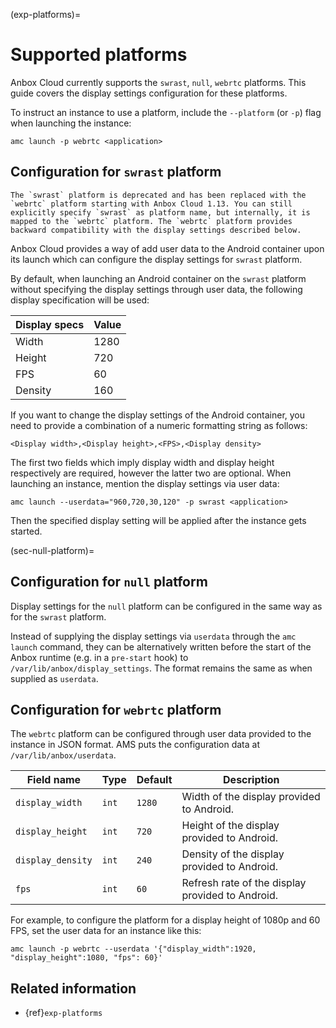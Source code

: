 (exp-platforms)=
# Supported platforms

Anbox Cloud currently supports the `swrast`, `null`, `webrtc` platforms. This guide covers the display settings configuration for these platforms.

To instruct an instance to use a platform, include the `--platform` (or `-p`) flag when launching the instance:

    amc launch -p webrtc <application>

## Configuration for `swrast` platform

```{caution}
The `swrast` platform is deprecated and has been replaced with the `webrtc` platform starting with Anbox Cloud 1.13. You can still explicitly specify `swrast` as platform name, but internally, it is mapped to the `webrtc` platform. The `webrtc` platform provides backward compatibility with the display settings described below.
```

Anbox Cloud provides a way of add user data to the Android container upon its launch which can configure the display settings for `swrast` platform.

By default, when launching an Android container on the `swrast` platform without specifying the display settings through user data, the following display specification will be used:

Display specs   | Value
----------------|-------
Width           | 1280
Height          | 720
FPS             | 60
Density         | 160

If you want to change the display settings of the Android container, you need to provide a combination of a numeric formatting string as follows:

    <Display width>,<Display height>,<FPS>,<Display density>

The first two fields which imply display width and display height respectively are required, however the latter two are optional. When launching an instance, mention the display settings via user data:

    amc launch --userdata="960,720,30,120" -p swrast <application>

Then the specified display setting will be applied after the instance gets started.

(sec-null-platform)=
## Configuration for `null` platform

Display settings for the `null` platform can be configured in the same way as for the `swrast` platform.

Instead of supplying the display settings via `userdata` through the `amc launch` command, they can be alternatively written before the start of the Anbox runtime (e.g. in a `pre-start` hook) to `/var/lib/anbox/display_settings`. The format remains the same as when supplied as `userdata`.

## Configuration for `webrtc` platform

The `webrtc` platform can be configured through user data provided to the instance in JSON format. AMS puts the configuration data at `/var/lib/anbox/userdata`.

Field name | Type | Default | Description
-----------|------|---------|------------
`display_width` | `int` | `1280` | Width of the display provided to Android.
`display_height` | `int` | `720` | Height of the display provided to Android.
`display_density` | `int` | `240` | Density of the display provided to Android.
`fps` | `int` | `60` | Refresh rate of the display provided to Android.

For example, to configure the platform for a display height of 1080p and 60 FPS, set the user data for an instance like this:

    amc launch -p webrtc --userdata '{"display_width":1920, "display_height":1080, "fps": 60}'

## Related information

* {ref}`exp-platforms`
